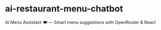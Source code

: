 # ai-restaurant-menu-chatbot
AI Menu Assistant 🍽️ — Smart menu suggestions with OpenRouter &amp; React
